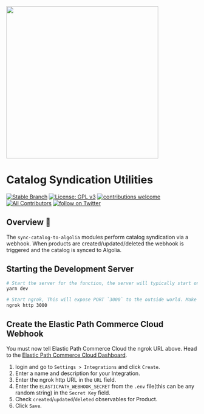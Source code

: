 <img src="https://www.elasticpath.com/themes/custom/bootstrap_sass/logo.svg" alt="" width="400" />

# Catalog Syndication Utilities

[![Stable Branch](https://img.shields.io/badge/stable%20branch-master-blue.svg)](https://github.com/elasticpath/catalog-syndication)
[![License: GPL v3](https://img.shields.io/badge/License-GPLv3-blue.svg)](https://www.gnu.org/licenses/gpl-3.0)
[![contributions welcome](https://img.shields.io/badge/contributions-welcome-brightgreen.svg?style=flat)](https://github.com/elasticpath/catalog-syndication/issues)
[![All Contributors](https://img.shields.io/badge/all_contributors-1-orange.svg?style=flat-square)](#contributors-)
[![follow on Twitter](https://img.shields.io/twitter/follow/elasticpath?style=social&logo=twitter)](https://twitter.com/intent/follow?screen_name=elasticpath)

## Overview 🚀
The `sync-catalog-to-algolia` modules perform catalog syndication via a webhook. When products are created/updated/deleted the webhook is triggered and the catalog is synced to Algolia.
## Starting the Development Server
```bash
# Start the server for the function, the server will typically start on PORT `3000`, if not, make a note for the next step.
yarn dev

# Start ngrok, This will expose PORT `3000` to the outside world. Make a note of the `http` URL ngrok provides.
ngrok http 3000
```

## Create the Elastic Path Commerce Cloud Webhook

You must now tell Elastic Path Commerce Cloud the ngrok URL above. Head to the [Elastic Path Commerce Cloud Dashboard](https://dashboard.moltin.com/app/settings/integrations).

1. login and go to `Settings > Integrations` and click `Create`.
2. Enter a name and description for your Integration.
3. Enter the ngrok http URL in the `URL` field.
4. Enter the `ELASTICPATH_WEBHOOK_SECRET` from the `.env` file(this can be any random string) in the `Secret Key` field.
5. Check `created`/`updated`/`deleted` observables for Product.
6. Click `Save`.
